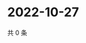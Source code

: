 # 2022-10-27

共 0 条

<!-- BEGIN WEIBO -->
<!-- 最后更新时间 Thu Oct 27 2022 20:12:43 GMT+0800 (China Standard Time) -->

<!-- END WEIBO -->
